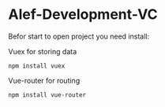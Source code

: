 # Alef-Development-VC

Befor start to open project you need install:

Vuex for storing data

    npm install vuex

Vue-router for routing

    npm install vue-router
